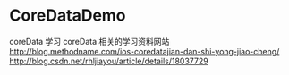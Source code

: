 # CoreDataDemo
coreData 学习
coreData 相关的学习资料网站
http://blog.methodname.com/ios-coredatajian-dan-shi-yong-jiao-cheng/
http://blog.csdn.net/rhljiayou/article/details/18037729
